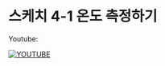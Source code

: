 <!-- [![YOUTUBE](http://img.youtube.com/vi/YOUTUBE_VIDEO_ID_HERE/0.jpg)](http://www.youtube.com/watch?v=YOUTUBE_VIDEO_ID_HERE "Video Title") -->

# 스케치 4-1 온도 측정하기

Youtube:

[![YOUTUBE](http://img.youtube.com/vi/Q4iehZjfBkU/0.jpg)](http://www.youtube.com/watch?v=Q4iehZjfBkU "스케치 4-1 온도 측정하기")
